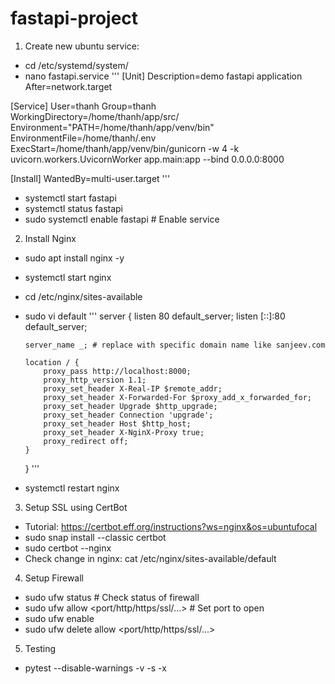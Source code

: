 # fastapi-project

1. Create new ubuntu service:

- cd /etc/systemd/system/
- nano fastapi.service
  '''
  [Unit]
  Description=demo fastapi application
  After=network.target

[Service]
User=thanh
Group=thanh
WorkingDirectory=/home/thanh/app/src/
Environment="PATH=/home/thanh/app/venv/bin"
EnvironmentFile=/home/thanh/.env
ExecStart=/home/thanh/app/venv/bin/gunicorn -w 4 -k uvicorn.workers.UvicornWorker app.main:app --bind 0.0.0.0:8000

[Install]
WantedBy=multi-user.target
'''

- systemctl start fastapi
- systemctl status fastapi
- sudo systemctl enable fastapi # Enable service

2. Install Nginx

- sudo apt install nginx -y
- systemctl start nginx
- cd /etc/nginx/sites-available
- sudo vi default
  '''
  server {
  listen 80 default_server;
  listen [::]:80 default_server;

      server_name _; # replace with specific domain name like sanjeev.com

      location / {
          proxy_pass http://localhost:8000;
          proxy_http_version 1.1;
          proxy_set_header X-Real-IP $remote_addr;
          proxy_set_header X-Forwarded-For $proxy_add_x_forwarded_for;
          proxy_set_header Upgrade $http_upgrade;
          proxy_set_header Connection 'upgrade';
          proxy_set_header Host $http_host;
          proxy_set_header X-NginX-Proxy true;
          proxy_redirect off;
      }

  }
  '''

- systemctl restart nginx

3. Setup SSL using CertBot

- Tutorial: https://certbot.eff.org/instructions?ws=nginx&os=ubuntufocal
- sudo snap install --classic certbot
- sudo certbot --nginx
- Check change in nginx: cat /etc/nginx/sites-available/default

4. Setup Firewall

- sudo ufw status # Check status of firewall
- sudo ufw allow <port/http/https/ssl/...> # Set port to open
- sudo ufw enable
- sudo ufw delete allow <port/http/https/ssl/...>

5. Testing

- pytest --disable-warnings -v -s -x
